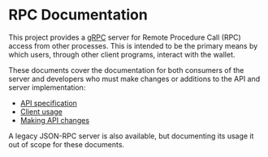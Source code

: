 # RPC Documentation

This project provides a [gRPC](https://www.grpc.io/) server for Remote Procedure
Call (RPC) access from other processes.  This is intended to be the primary
means by which users, through other client programs, interact with the wallet.

These documents cover the documentation for both consumers of the server and
developers who must make changes or additions to the API and server
implementation:

- [API specification](./api.md)
- [Client usage](./clientusage.md)
- [Making API changes](./serverchanges.md)

A legacy JSON-RPC server is also available, but documenting its usage
it out of scope for these documents.




